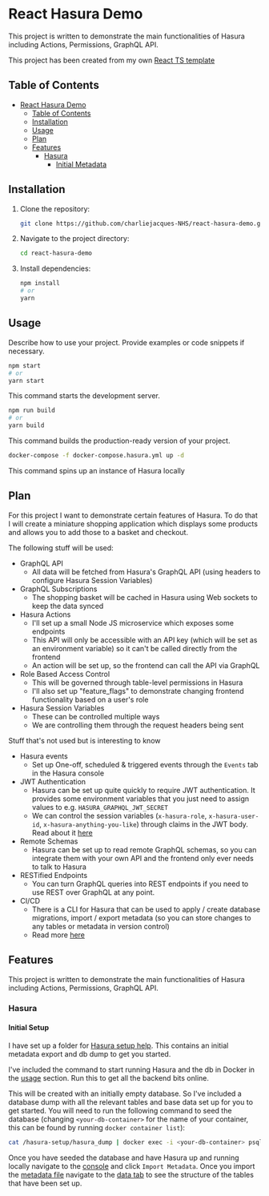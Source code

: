 # React Hasura Demo

This project is written to demonstrate the main functionalities of Hasura including Actions, Permissions, GraphQL API.

This project has been created from my own [React TS template](https://github.com/CharlieJ213/react-ts-skeleton)

## Table of Contents

- [React Hasura Demo](#react-hasura-demo)
  - [Table of Contents](#table-of-contents)
  - [Installation](#installation)
  - [Usage](#usage)
  - [Plan](#plan)
  - [Features](#features)
    - [Hasura](#hasura)
      - [Initial Metadata](#initial-metadata)

## Installation

1. Clone the repository:

   ```bash
   git clone https://github.com/charliejacques-NHS/react-hasura-demo.git
   ```

2. Navigate to the project directory:

   ```bash
   cd react-hasura-demo
   ```

3. Install dependencies:

   ```bash
   npm install
   # or
   yarn
   ```

## Usage

Describe how to use your project. Provide examples or code snippets if necessary.

```bash
npm start
# or
yarn start
```

This command starts the development server.

```bash
npm run build
# or
yarn build
```

This command builds the production-ready version of your project.

```bash
docker-compose -f docker-compose.hasura.yml up -d
```

This command spins up an instance of Hasura locally

## Plan

For this project I want to demonstrate certain features of Hasura. To do that I will create a miniature shopping application which displays some products and allows you to add those to a basket and checkout.

The following stuff will be used:

- GraphQL API
  - All data will be fetched from Hasura's GraphQL API (using headers to configure Hasura Session Variables)
- GraphQL Subscriptions
  - The shopping basket will be cached in Hasura using Web sockets to keep the data synced
- Hasura Actions
  - I'll set up a small Node JS microservice which exposes some endpoints
  - This API will only be accessible with an API key (which will be set as an environment variable) so it can't be called directly from the frontend
  - An action will be set up, so the frontend can call the API via GraphQL
- Role Based Access Control
  - This will be governed through table-level permissions in Hasura
  - I'll also set up "feature_flags" to demonstrate changing frontend functionality based on a user's role
- Hasura Session Variables
  - These can be controlled multiple ways
  - We are controlling them through the request headers being sent

Stuff that's not used but is interesting to know

- Hasura events
  - Set up One-off, scheduled & triggered events through the `Events` tab in the Hasura console
- JWT Authentication
  - Hasura can be set up quite quickly to require JWT authentication. It provides some environment variables that you just need to assign values to e.g. `HASURA_GRAPHQL_JWT_SECRET`
  - We can control the session variables (`x-hasura-role`, `x-hasura-user-id`, `x-hasura-anything-you-like`) through claims in the JWT body. Read about it [here](https://hasura.io/docs/latest/auth/authentication/jwt/)
- Remote Schemas
  - Hasura can be set up to read remote GraphQL schemas, so you can integrate them with your own API and the frontend only ever needs to talk to Hasura
- RESTified Endpoints
  - You can turn GraphQL queries into REST endpoints if you need to use REST over GraphQL at any point.
- CI/CD
  - There is a CLI for Hasura that can be used to apply / create database migrations, import / export metadata (so you can store changes to any tables or metadata in version control)
  - Read more [here](https://hasura.io/docs/latest/hasura-cli/overview/)

## Features

This project is written to demonstrate the main functionalities of Hasura including Actions, Permissions, GraphQL API.

### Hasura

#### Initial Setup

I have set up a folder for [Hasura setup help](./hasura_setup). This contains an initial metadata export and db dump to get you started.

I've included the command to start running Hasura and the db in Docker in the [usage](#usage) section. Run this to get all the backend bits online.

This will be created with an initially empty database. So I've included a database dump with all the relevant tables and base data set up for you to get started. You will need to run the following command to seed the database (changing `<your-db-container>` for the name of your container, this can be found by running `docker container list`):

```bash
cat /hasura-setup/hasura_dump | docker exec -i <your-db-container> psql -U postgres
```

Once you have seeded the database and have Hasura up and running locally navigate to the [console](http://localhost:8080/console/settings/metadata-actions) and click `Import Metadata`. Once you import the [metadata file](./hasura_setup/hasura_metadata.json) navigate to the [data tab](http://localhost:8080/console/data/data/schema/public) to see the structure of the tables that have been set up.
